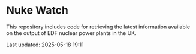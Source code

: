 # Nuke Watch

This repository includes code for retrieving the latest information available on the output of EDF nuclear power plants in the UK.

Last updated: 2025-05-18 19:11